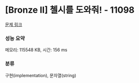 # [Bronze II] 첼시를 도와줘! - 11098 

[문제 링크](https://www.acmicpc.net/problem/11098) 

### 성능 요약

메모리: 115548 KB, 시간: 156 ms

### 분류

구현(implementation), 문자열(string)

